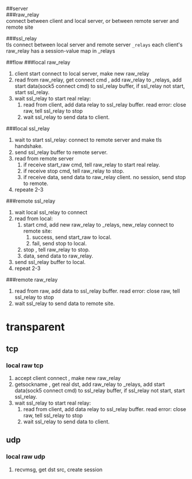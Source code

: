 

##server  
###raw_relay  
connect between client and local server, or between remote server and remote site

###ssl_relay  
tls connect between local server and remote server
`_relays`  each client's raw_relay has a session-value map in _relays



##flow
###local raw_relay
1. client start connect to local server, make new raw_relay
2. read from raw_relay, get connect cmd , add raw_relay to _relays, add start data(sock5 connect cmd) to ssl_relay buffer, if ssl_relay not start, start ssl_relay.
3. wait ssl_relay to start real relay:
   1. read from client, add data relay to ssl_relay buffer.
	  read error: close raw, tell ssl_relay to stop
   2. wait ssl_relay to send data to client.

###local ssl_relay
1. wait to start ssl_relay: connect to remote server and make tls handshake.
2. send ssl_relay buffer to remote server.
3. read from remote server
   1. if receive start_raw cmd, tell raw_relay to start real relay.
   2. if receive stop cmd, tell raw_relay to stop.
   3. if receive data, send data to raw_relay client.
	  no session, send stop to remote.
4. repeate 2-3

###remote ssl_relay
1. wait local ssl_relay to connect
2. read from local:
   1. start cmd, add new raw_relay to _relays, new_relay connect to remote site:
	  1. success, send start_raw to local.
	  2. fail, send stop to local.
   2. stop , tell raw_relay to stop.
   3. data, send data to raw_relay.
3. send ssl_relay buffer to local.
4. repeat 2-3

###remote raw_relay
1. read from raw, add data to ssl_relay buffer.
	  read error: close raw, tell ssl_relay to stop
2. wait ssl_relay to send data to remote site.

# transparent

## tcp
### local raw tcp
1. accept client connect , make new raw_relay
2. getsockname , get real dst, add raw_relay to _relays, add start data(sock5 connect cmd) to ssl_relay buffer, if ssl_relay not start, start ssl_relay.
3. wait ssl_relay to start real relay:
   1. read from client, add data relay to ssl_relay buffer.
	  read error: close raw, tell ssl_relay to stop
   2. wait ssl_relay to send data to client.

## udp
### local raw udp
1. recvmsg, get dst src, create session

